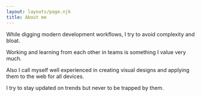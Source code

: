 ```yaml
---
layout: layouts/page.njk
title: About me
---
```


While digging modern development workflows, I try to avoid complexity and bloat.

Working and learning from each other in teams is something I value very much.

Also I call myself well experienced in creating visual designs and applying them to the web for all devices.

I try to stay updated on trends but never to be trapped by them.


